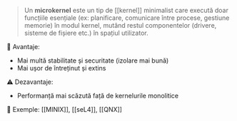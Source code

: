 
> Un **microkernel** este un tip de [[kernel]] minimalist care execută doar funcțiile esențiale (ex: planificare, comunicare între procese, gestiune memorie) în modul kernel, mutând restul componentelor (drivere, sisteme de fișiere etc.) în spațiul utilizator.

🎯 Avantaje:
- Mai multă stabilitate și securitate (izolare mai bună)
- Mai ușor de întreținut și extins

⚠️ Dezavantaje:
- Performanță mai scăzută față de kernelurile monolitice

📌 Exemple: [[MINIX]], [[seL4]], [[QNX]]
